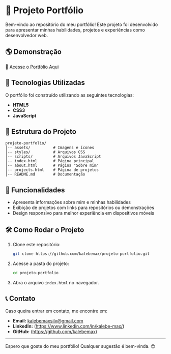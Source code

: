 # 📌 Projeto Portfólio

Bem-vindo ao repositório do meu portfólio! Este projeto foi desenvolvido para apresentar minhas habilidades, projetos e experiências como desenvolvedor web.

## 🌎 Demonstração

🔗 [Acesse o Portfólio Aqui](https://kalebemax.github.io/projeto-portfolio/)

## 🚀 Tecnologias Utilizadas

O portfólio foi construído utilizando as seguintes tecnologias:

- **HTML5**
- **CSS3**
- **JavaScript**

## 📂 Estrutura do Projeto

```
projeto-portfolio/
│-- assets/          # Imagens e ícones
│-- styles/          # Arquivos CSS
│-- scripts/         # Arquivos JavaScript
│-- index.html       # Página principal
│-- about.html       # Página "Sobre mim"
│-- projects.html    # Página de projetos
│-- README.md        # Documentação
```

## 📜 Funcionalidades

- Apresenta informações sobre mim e minhas habilidades
- Exibição de projetos com links para repositórios ou demonstrações
- Design responsivo para melhor experiência em dispositivos móveis

## 🛠️ Como Rodar o Projeto

1. Clone este repositório:
   ```bash
   git clone https://github.com/kalebemax/projeto-portfolio.git
   ```
2. Acesse a pasta do projeto:
   ```bash
   cd projeto-portfolio
   ```
3. Abra o arquivo `index.html` no navegador.

## 📞 Contato

Caso queira entrar em contato, me encontre em:

- **Email:** kalebemaxsilv@gmail.com
- **LinkedIn:** (https://www.linkedin.com/in/kalebe-max/)
- **GitHub:** (https://github.com/kalebemax)

---

Espero que goste do meu portfólio! Qualquer sugestão é bem-vinda. 😊

